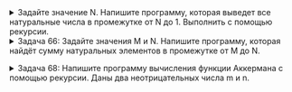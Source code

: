 <details><summary>
Задайте значение N. Напишите программу, которая выведет все натуральные числа в промежутке от N до 1. Выполнить с помощью рекурсии.
</summary>
<table>
<tr>
<th>i</th><th>o</th>
</tr>
<tr>
<td>5</td>
<td>"5, 4, 3, 2, 1"</td>

</tr>
<tr>
<td>8</td>
<td>"8, 7, 6, 5, 4, 3, 2, 1"</td>
</tr>
</table>
N = 5 |
N = 8 |</details>

<details><summary>
Задача 66: Задайте значения M и N. Напишите программу, которая найдёт сумму натуральных элементов в промежутке от M до N.
</summary>

M = 1; N = 15 -> 120<br>
M = 4; N = 8. -> 30</details>

<details><summary>
Задача 68: Напишите программу вычисления функции Аккермана с помощью рекурсии. Даны два неотрицательных числа m и n.
</summary>
m = 2, n = 3 -> A(m,n) = 9<br>
m = 3, n = 2 -> A(m,n) = 29</details>